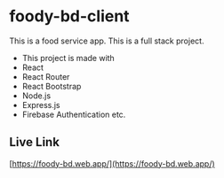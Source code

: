 # foody-bd-client

This is a food service app. This is a full stack project.
- This project is made with 
- React
- React Router
- React Bootstrap
- Node.js
- Express.js
- Firebase Authentication etc.
 

## Live Link
[https://foody-bd.web.app/](https://foody-bd.web.app/)
